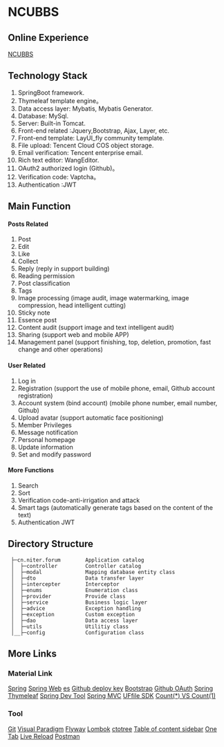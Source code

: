 # NCUBBS

## Online Experience

[NCUBBS](http://1.15.243.78:8080/index)

## Technology Stack

1. SpringBoot framework.
2. Thymeleaf template engine。
3. Data access layer: Mybatis, Mybatis Generator.
4. Database: MySql.
5. Server: Built-in Tomcat.
6. Front-end related :Jquery,Bootstrap, Ajax, Layer, etc.
7. Front-end template: LayUI_fly community template.
8. File upload: Tencent Cloud COS object storage.
9. Email verification: Tencent enterprise email.
10. Rich text editor: WangEditor.
11. OAuth2 authorized login (Github)。
12. Verification code: Vaptcha。
13. Authentication :JWT

## Main Function

#### Posts Related

1. Post
2. Edit
3. Like
4. Collect
5. Reply (reply in support building)
6. Reading permission
7. Post classification
8. Tags
9. Image processing (image audit, image watermarking, image compression, head intelligent cutting)
10. Sticky note 
11. Essence post 
12. Content audit (support image and text intelligent audit)
13. Sharing (support web and mobile APP)
14. Management panel (support finishing, top, deletion, promotion, fast change and other operations)

#### User Related

1. Log in
2. Registration (support the use of mobile phone, email, Github account registration)
3. Account system (bind account) (mobile phone number, email number, Github)
4. Upload avatar (support automatic face positioning)
5. Member Privileges
6. Message notification
7. Personal homepage
8. Update information
9. Set and modify password

#### More Functions

1. Search
2. Sort
3. Verification code-anti-irrigation and attack
4. Smart tags (automatically generate tags based on the content of the text)
5. Authentication JWT

## Directory Structure

   ```
    ├─cn.niter.forum        Application catalog
    │  ├─controller         Controller catalog
    │  ├─modal              Mapping database entity class
    │  ├─dto                Data transfer layer
    │  ├─intercepter        Interceptor
    │  ├─enums              Enumeration class
    │  ├─provider           Provide class
    │  ├─service            Business logic layer
    │  ├─advice             Exception handling
    │  ├─exception          Custom exception
    │  ├─dao                Data access layer
    │  ├─utils              Utilitiy class
    │__├─config             Configuration class
   ```

## More Links

### Material Link

[Spring](https://spring.io/guides)
[Spring Web](https://spring.io/guides/gs/serving-web-content/)
[es](https://elasticsearch.cn/explore)
[Github deploy key](https://developer.github.com/v3/guides/managing-deploy-keys/#deploy-keys)
[Bootstrap](https://v3.bootcss.com/getting-started/)
[Github OAuth](https://developer.github.com/apps/building-oauth-apps/creating-an-oauth-app/)
[Spring](https://docs.spring.io/spring-boot/docs/2.0.0.RC1/reference/htmlsingle/#boot-features-embedded-database-support)
[Thymeleaf](https://www.thymeleaf.org/doc/tutorials/3.0/usingthymeleaf.html#setting-attribute-values)
[Spring Dev Tool](https://docs.spring.io/spring-boot/docs/2.0.0.RC1/reference/htmlsingle/#using-boot-devtools)
[Spring MVC](https://docs.spring.io/spring/docs/5.0.3.RELEASE/spring-framework-reference/web.html#mvc-handlermapping-interceptor)
[UFfile SDK](https://github.com/ucloud/ufile-sdk-java)
[Count(*) VS Count(1)](https://mp.weixin.qq.com/s/Rwpke4BHu7Fz7KOpE2d3Lw)

### Tool

[Git](https://git-scm.com/download)
[Visual Paradigm](https://www.visual-paradigm.com)
[Flyway](https://flywaydb.org/getstarted/firststeps/maven)
[Lombok](https://www.projectlombok.org)
[ctotree](https://www.octotree.io/)
[Table of content sidebar](https://chrome.google.com/webstore/detail/table-of-contents-sidebar/ohohkfheangmbedkgechjkmbepeikkej)
[One Tab](https://chrome.google.com/webstore/detail/chphlpgkkbolifaimnlloiipkdnihall)
[Live Reload](https://chrome.google.com/webstore/detail/livereload/jnihajbhpnppcggbcgedagnkighmdlei/related)
[Postman](https://chrome.google.com/webstore/detail/coohjcphdfgbiolnekdpbcijmhambjff)

